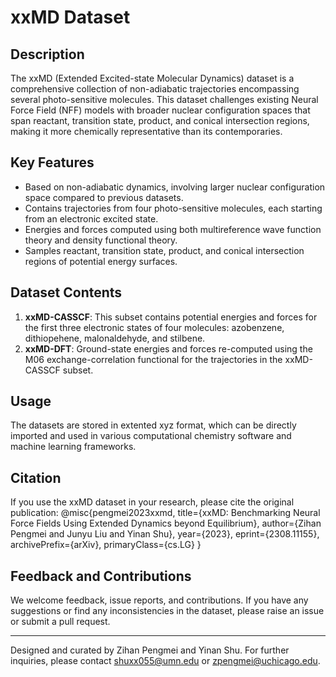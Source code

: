 # xxMD Dataset

## Description
The xxMD (Extended Excited-state Molecular Dynamics) dataset is a comprehensive collection of non-adiabatic trajectories encompassing several photo-sensitive molecules. This dataset challenges existing Neural Force Field (NFF) models with broader nuclear configuration spaces that span reactant, transition state, product, and conical intersection regions, making it more chemically representative than its contemporaries.

## Key Features

- Based on non-adiabatic dynamics, involving larger nuclear configuration space compared to previous datasets.
- Contains trajectories from four photo-sensitive molecules, each starting from an electronic excited state.
- Energies and forces computed using both multireference wave function theory and density functional theory.
- Samples reactant, transition state, product, and conical intersection regions of potential energy surfaces.

## Dataset Contents

1. **xxMD-CASSCF**: This subset contains potential energies and forces for the first three electronic states of four molecules: azobenzene, dithiopehene, malonaldehyde, and stilbene.
2. **xxMD-DFT**: Ground-state energies and forces re-computed using the M06 exchange-correlation functional for the trajectories in the xxMD-CASSCF subset.

## Usage

The datasets are stored in extented xyz format, which can be directly imported and used in various computational chemistry software and machine learning frameworks.

## Citation
If you use the xxMD dataset in your research, please cite the original publication:
@misc{pengmei2023xxmd,
      title={xxMD: Benchmarking Neural Force Fields Using Extended Dynamics beyond Equilibrium}, 
      author={Zihan Pengmei and Junyu Liu and Yinan Shu},
      year={2023},
      eprint={2308.11155},
      archivePrefix={arXiv},
      primaryClass={cs.LG}
}

## Feedback and Contributions
We welcome feedback, issue reports, and contributions. If you have any suggestions or find any inconsistencies in the dataset, please raise an issue or submit a pull request.

---

Designed and curated by Zihan Pengmei and Yinan Shu. For further inquiries, please contact shuxx055@umn.edu or zpengmei@uchicago.edu.
